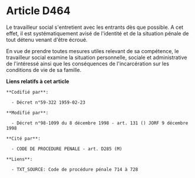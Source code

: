 # Article D464

Le travailleur social s'entretient avec les entrants dès que possible. A cet effet, il est systématiquement avisé de
l'identité et de la situation pénale de tout détenu venant d'être écroué.

En vue de prendre toutes mesures utiles relevant de sa compétence, le travailleur social examine la situation personnelle,
sociale et administrative de l'intéressé ainsi que les conséquences de l'incarcération sur les conditions de vie de sa
famille.

**Liens relatifs à cet article**

	**Codifié par**:

	  - Décret n°59-322 1959-02-23

	**Modifié par**:

	  - Décret n°98-1099 du 8 décembre 1998 - art. 131 () JORF 9 décembre 1998

	**Cité par**:

	  - CODE DE PROCEDURE PENALE - art. D285 (M)

	**Liens**:

	  - TXT_SOURCE: Code de procédure pénale 714 à 728
